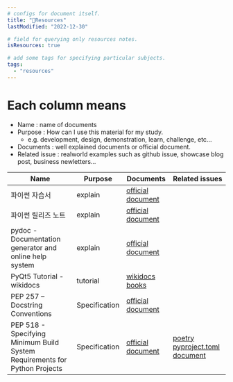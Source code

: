 ```yaml
---
# configs for document itself.
title: "🚚Resources"
lastModified: "2022-12-30"

# field for querying only resources notes.
isResources: true

# add some tags for specifying particular subjects.
tags:
  - "resources"
---
```

# Each column means
- Name : name of documents
- Purpose : How can I use this material for my study.
	- e.g. development, design, demonstration, learn, challenge, etc...
- Documents : well explained documents or official document.
- Related issue : realworld examples such as github issue, showcase blog post, business newletters...

| Name                                                                       | Purpose       | Documents                                                                           | Related issues |
| -------------------------------------------------------------------------- | ------------- | ----------------------------------------------------------------------------------- | -------------- |
| 파이썬 자습서                                                              | explain       | [official document](https://docs.python.org/ko/3/tutorial/index.html)               |                |
| 파이썬 릴리즈 노트                                                         | explain       | [official document](https://docs.python.org/release/3.8.11/whatsnew/changelog.html) |                |
| pydoc  - Documentation generator and online help system                    | explain       | [official document](https://docs.python.org/3/library/pydoc.html)                   |                |
| PyQt5 Tutorial - wikidocs                                                  | tutorial      | [wikidocs books](https://wikidocs.net/book/2165)                                    |                |
| PEP 257 – Docstring Conventions                                            | Specification | [official document](https://peps.python.org/pep-0257/)                              |                |
| PEP 518 - Specifying Minimum Build System Requirements for Python Projects | Specification | [official document](https://peps.python.org/pep-0518/)                              | [poetry pyproject.toml document](https://python-poetry.org/docs/pyproject/)               |

